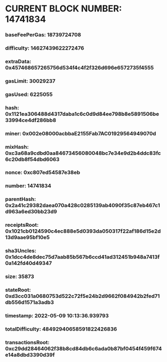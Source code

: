 # CURRENT BLOCK NUMBER: 14741834

### baseFeePerGas: 18739724708
### difficulty: 14627439622272476
### extraData: 0x457468657265756d534f4c4f2f326d696e6572735f4555
### gasLimit: 30029237
### gasUsed: 6225055
### hash: 0x1121ea306488d4317daba1c6c0d9d84ee798b8e5891506be33994ce4df286bb8
### miner: 0x002e08000acbbaE2155Fab7AC01929564949070d
### mixHash: 0xc3a68a9cdbd0aa84673456080048bc7e34e9d2b4ddc83fc6c20db8f54dbd6063
### nonce: 0xc807ed54587e38eb
### number: 14741834
### parentHash: 0x2a41c29382daea070a428c0285139ab4090f35c87eb467c1d963a6ed30bb23d9
### receiptsRoot: 0x1021cb0124590c4ec888e5d0393da050317f22af186d15e2d13d9aae95bf10e5
### sha3Uncles: 0x1dcc4de8dec75d7aab85b567b6ccd41ad312451b948a7413f0a142fd40d49347
### size: 35873
### stateRoot: 0xd3cc031a0680753d522c72f5e24b2d9662f084942b2fed71db556d1571a3adb3
### timestamp: 2022-05-09 10:13:36.939793
### totalDifficulty: 48492940658591822426836
### transactionsRoot: 0xc29dd28464062f38b8cd84db6c6ada0b87bf0454f459f674e14a8dbd3390d39f
